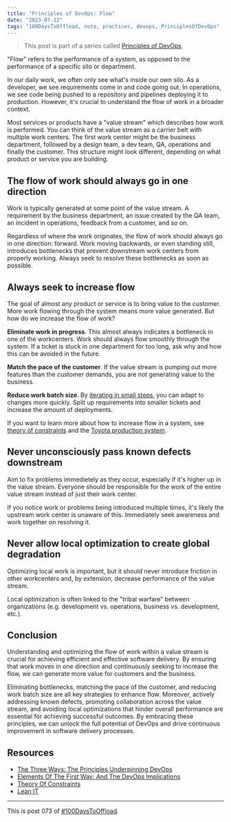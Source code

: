 ```yaml
---
title: "Principles of DevOps: Flow"
date: "2023-07-12"
tags: "100DaysToOffload, note, practices, devops, PrinciplesOfDevOps"
---
```


> This post is part of a series called [Principles of DevOps](/posts?tags=PrinciplesOfDevOps).

"Flow" refers to the performance of a system, as opposed to the performance of a specific silo or department.

In our daily work, we often only see what's inside our own silo. As a developer, we see requirements come in and code going out. In operations, we see code being pushed to a repository and pipelines deploying it to production. However, it's crucial to understand the flow of work in a broader context.

Most services or products have a "value stream" which describes how work is performed. You can think of the value stream as a carrier belt with multiple work centers. The first work center might be the business department, followed by a design team, a dev team, QA, operations and finally the customer. This structure might look different, depending on what product or service you are building.

## The flow of work should always go in one direction

Work is typically generated at some point of the value stream. A requirement by the business department, an issue created by the QA team, an incident in operations, feedback from a customer, and so on.

Regardless of where the work originates, the flow of work should always go in one direction: forward. Work moving backwards, or even standing still, introduces bottlenecks that prevent downstream work centers from properly working. Always seek to resolve these bottlenecks as soon as possible.

## Always seek to increase flow

The goal of almost any product or service is to bring value to the customer. More work flowing through the system means more value generated. But how do we increase the flow of work?

**Eliminate work in progress**. This almost always indicates a bottleneck in one of the workcenters. Work should always flow smoothly through the system. If a ticket is stuck in one department for too long, ask why and how this can be avoided in the future.

**Match the pace of the customer**. If the value stream is pumping out more features than the customer demands, you are not generating value to the business.

**Reduce work batch size**. By [iterating in small steps](https://garrit.xyz/posts/2023-05-19-work-batch-sizing), you can adapt to changes more quickly. Split up requirements into smaller tickets and increase the amount of deployments.

If you want to learn more about how to increase flow in a system, see [theory of constraints](https://en.wikipedia.org/wiki/Theory_of_constraints) and the [Toyota production system](https://hbswk.hbs.edu/item/decoding-the-dna-of-the-toyota-production-system).

## Never unconsciously pass known defects downstream

Aim to fix problems immedietely as they occur, especially if it's higher up in the value stream. Everyone should be responsible for the work of the entire value stream instead of just their work center.

If you notice work or problems being introduced multiple times, it's likely the upstream work center is unaware of this. Immediately seek awareness and work together on resolving it.

## Never allow local optimization to create global degradation

Optimizing local work is important, but it should never introduce friction in other workcenters and, by extension, decrease performance of the value stream.

Local optimization is often linked to the "tribal warfare" between organizations (e.g. development vs. operations, business vs. development, etc.).

## Conclusion

Understanding and optimizing the flow of work within a value stream is crucial for achieving efficient and effective software delivery. By ensuring that work moves in one direction and continuously seeking to increase the flow, we can generate more value for customers and the business.

Eliminating bottlenecks, matching the pace of the customer, and reducing work batch size are all key strategies to enhance flow. Moreover, actively addressing known defects, promoting collaboration across the value stream, and avoiding local optimizations that hinder overall performance are essential for achieving successful outcomes. By embracing these principles, we can unlock the full potential of DevOps and drive continuous improvement in software delivery processes.

## Resources

* [The Three Ways: The Principles Underpinning DevOps](https://itrevolution.com/articles/the-three-ways-principles-underpinning-devops/)
* [Elements Of The First Way: And The DevOps Implications](https://itrevolution.com/articles/elements-of-the-first-way-and-the-devops-implications/)
* [Theory Of Constraints](https://en.wikipedia.org/wiki/Theory_of_constraints)
* [Lean IT](https://en.wikipedia.org/wiki/Lean_IT)

---

This is post 073 of [#100DaysToOffload](https://100daystooffload.com/).


